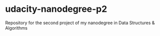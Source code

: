 # udacity-nanodegree-p2
Repository for the second project of my nanodegree in Data Structures &amp; Algorithms
